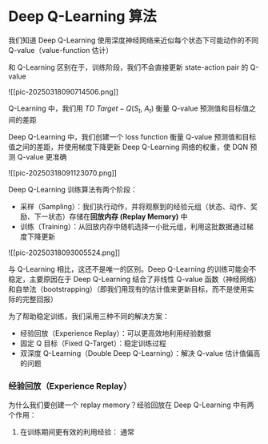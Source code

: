 # Deep Q-Learning 算法

我们知道 Deep Q-Learning 使用深度神经网络来近似每个状态下可能动作的不同 Q-value（value-function 估计）

和 Q-Learning 区别在于，训练阶段，我们不会直接更新 state-action pair 的 Q-value

![[pic-20250318090714506.png]]

Q-Learning 中，我们用 $TD \ Target - Q\left(S_{t},\ A_{t}\right)$ 衡量 Q-value 预测值和目标值之间的差距

Deep Q-Learning 中，我们创建一个 loss function 衡量 Q-value 预测值和目标值之间的差距，并使用梯度下降更新 Deep Q-Learning 网络的权重，使 DQN 预测 Q-value 更准确

![[pic-20250318091123070.png]]

Deep Q-Learning 训练算法有两个阶段：
- 采样（Sampling）：我们执行动作，并将观察到的经验元组（状态、动作、奖励、下一状态）存储在**回放内存 (Replay Memory)** 中
- 训练（Training）：从回放内存中随机选择一小批元组，利用这批数据通过梯度下降更新

![[pic-20250318093005524.png]]

与 Q-Learning 相比，这还不是唯一的区别。Deep Q-Learning 的训练可能会不稳定，主要原因在于 Deep Q-Learning 结合了非线性 Q-value 函数（神经网络）和自举法（bootstrapping）（即我们用现有的估计值来更新目标，而不是使用实际的完整回报）

为了帮助稳定训练，我们采用三种不同的解决方案：
- 经验回放（Experience Replay）：可以更高效地利用经验数据
- 固定 Q 目标（Fixed Q-Target）：稳定训练过程
- 双深度 Q-Learning（Double Deep Q-Learning）：解决 Q-value 估计值偏高的问题

### 经验回放（Experience Replay）

为什么我们要创建一个 replay memory？经验回放在 Deep Q-Learning 中有两个作用：

1. 在训练期间更有效的利用经验：
通常